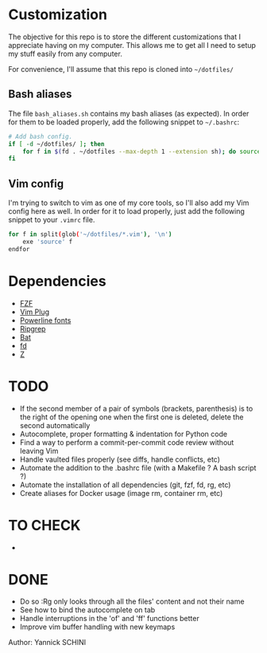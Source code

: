 # Customization

The objective for this repo is to store the different customizations that I appreciate having on my computer.
This allows me to get all I need to setup my stuff easily from any computer.

For convenience, I'll assume that this repo is cloned into `~/dotfiles/`

## Bash aliases

The file `bash_aliases.sh` contains my bash aliases (as expected).
In order for them to be loaded properly, add the following snippet to `~/.bashrc`:

```bash
# Add bash config.
if [ -d ~/dotfiles/ ]; then
    for f in $(fd . ~/dotfiles --max-depth 1 --extension sh); do source $f; done
fi
```
## Vim config

I'm trying to switch to vim as one of my core tools, so I'll also add my Vim config here as well.
In order for it to load properly, just add the following snippet to your `.vimrc` file.

```bash
for f in split(glob('~/dotfiles/*.vim'), '\n')
    exe 'source' f
endfor
```

# Dependencies

*  [FZF](https://github.com/junegunn/fzf#using-linux-package-managers)
*  [Vim Plug](https://github.com/junegunn/vim-plug)
*  [Powerline fonts](https://github.com/powerline/fonts)
*  [Ripgrep](https://github.com/BurntSushi/ripgrep)
*  [Bat](https://github.com/sharkdp/bat)
*  [fd](https://github.com/sharkdp/fd)
*  [Z](https://github.com/rupa/z)

# TODO

*  If the second member of a pair of symbols (brackets, parenthesis) is to the right of the opening one when the first one is deleted, delete the second automatically
*  Autocomplete, proper formatting & indentation for Python code
*  Find a way to perform a commit-per-commit code review without leaving Vim
*  Handle vaulted files properly (see diffs, handle conflicts, etc)
*  Automate the addition to the .bashrc file (with a Makefile ? A bash script ?)
*  Automate the installation of all dependencies (git, fzf, fd, rg, etc)
*  Create aliases for Docker usage (image rm, container rm, etc)

# TO CHECK

-

# DONE

*  Do so :Rg only looks through all the files' content and not their name
*  See how to bind the autocomplete on tab
*  Handle interruptions in the 'of' and 'ff' functions better
*  Improve vim buffer handling with new keymaps

Author: Yannick SCHINI
